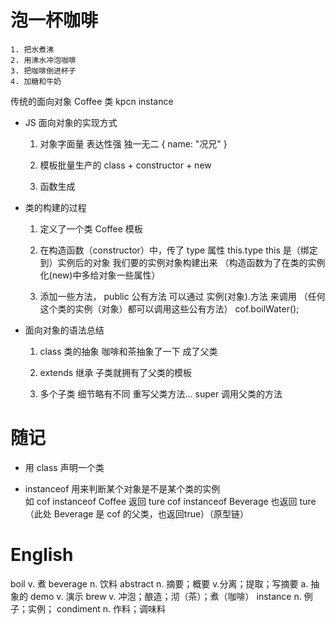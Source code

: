 # 泡一杯咖啡
    1. 把水煮沸
    2. 用沸水冲泡咖啡
    3. 把咖啡倒进杯子
    4. 加糖和牛奶

传统的面向对象
Coffee 类
kpcn instance
 
- JS 面向对象的实现方式

    1. 对象字面量    表达性强       独一无二
        {
            name: "况兄"
        }

    2. 模板批量生产的
        class + constructor + new 
    
    3. 函数生成


- 类的构建的过程

    1. 定义了一个类      Coffee 模板

    2. 在构造函数（constructor）中，传了 type 属性
        this.type  this 是（绑定到）实例后的对象
        我们要的实例对象构建出来
            （构造函数为了在类的实例化(new)中多给对象一些属性）

    3. 添加一些方法， public 公有方法
        可以通过 实例(对象).方法 来调用       （任何这个类的实例（对象）都可以调用这些公有方法）      cof.boilWater();


- 面向对象的语法总结

    1. class 类的抽象        咖啡和茶抽象了一下    成了父类

    2. extends 继承
        子类就拥有了父类的模板
    
    3. 多个子类  细节略有不同
        重写父类方法...
        super 调用父类的方法





# 随记

- 用 class 声明一个类

- instanceof 用来判断某个对象是不是某个类的实例         
        如  cof instanceof Coffee     返回 ture
            cof instanceof Beverage   也返回 ture   （此处 Beverage 是 cof 的父类，也返回true）（原型链）



# English
boil        v. 煮
beverage    n. 饮料
abstract    n. 摘要；概要  v.分离；提取；写摘要  a. 抽象的
demo        v. 演示
brew        v. 冲泡；酿造；沏（茶）；煮（咖啡）
instance    n. 例子；实例； 
condiment   n. 作料；调味料